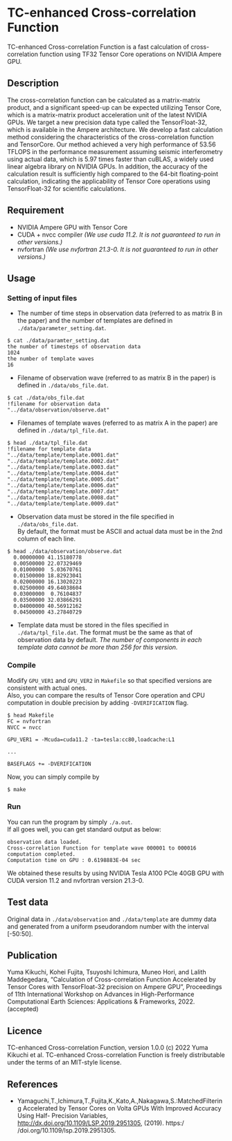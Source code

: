 TC-enhanced Cross-correlation Function
====

TC-enhanced Cross-correlation Function is a fast calculation of cross-correlation function using TF32 Tensor Core operations on NVIDIA Ampere GPU.

## Description
The cross-correlation function can be calculated as a matrix-matrix product, and a significant speed-up can be expected utilizing Tensor Core, which is a matrix-matrix product acceleration unit of the latest NVIDIA GPUs. We target a new precision data type called the TensorFloat-32, which is available in the Ampere architecture. We develop a fast calculation method considering the characteristics of the cross-correlation function and TensorCore. Our method achieved a very high performance of 53.56 TFLOPS in the performance measurement assuming seismic interferometry using actual data, which is 5.97 times faster than cuBLAS, a widely used linear algebra library on NVIDIA GPUs. In addition, the accuracy of the calculation result is sufficiently high compared to the 64-bit floating-point calculation, indicating the applicability of Tensor Core operations using TensorFloat-32 for scientific calculations.

## Requirement
* NVIDIA Ampere GPU with Tensor Core
* CUDA + nvcc compiler *(We use cuda 11.2. It is not guaranteed to run in other versions.)*
* nvfortran *(We use nvfortran 21.3-0. It is not guaranteed to run in other versions.)*

## Usage
### Setting of input files
* The number of time steps in observation data (referred to as matrix B in the paper) and the number of templates are defined in `./data/parameter_setting.dat`.

```
$ cat ./data/paramter_setting.dat
the number of timesteps of observation data
1024
the number of template waves
16
```

* Filename of observation wave (referred to as matrix B in the paper) is defined in `./data/obs_file.dat`.

```
$ cat ./data/obs_file.dat
!filename for observation data
"../data/observation/observe.dat"
```

* Filenames of template waves (referred to as matrix A in the paper) are defined in `./data/tpl_file.dat`.

```
$ head ./data/tpl_file.dat
!filename for template data
"../data/template/template.0001.dat"
"../data/template/template.0002.dat"
"../data/template/template.0003.dat"
"../data/template/template.0004.dat"
"../data/template/template.0005.dat"
"../data/template/template.0006.dat"
"../data/template/template.0007.dat"
"../data/template/template.0008.dat"
"../data/template/template.0009.dat"
```

* Observation data must be stored in the file specified in `./data/obs_file.dat`.  
By default, the format must be ASCII and actual data must be in the 2nd column of each line.

```
$ head ./data/observation/observe.dat
  0.00000000 41.15180778
  0.00500000 22.07329469
  0.01000000  5.03670761
  0.01500000 18.82923041
  0.02000000 16.13020223
  0.02500000 49.64038604
  0.03000000  0.76104837
  0.03500000 32.03866291
  0.04000000 40.56912162
  0.04500000 43.27840729
```

* Template data must be stored in the files specified in `./data/tpl_file.dat`. The format must be the same as that of observation data by default.  *The number of components in each template data cannot be more than 256 for this version.*


### Compile
Modify `GPU_VER1` and `GPU_VER2` in `Makefile` so that specified versions are consistent with actual ones.  
Also, you can compare the results of Tensor Core operation and CPU computation in double precision by adding `-DVERIFICATION` flag.
```
$ head Makefile
FC = nvfortran
NVCC = nvcc

GPU_VER1 = -Mcuda=cuda11.2 -ta=tesla:cc80,loadcache:L1

...

BASEFLAGS += -DVERIFICATION
```
 Now, you can simply compile by  
```
$ make
```  

### Run
You can run the program by simply `./a.out`.  
If all goes well, you can get standard output as below:  
```
observation data loaded.
Cross-correlation Function for template wave 000001 to 000016
computation completed.
Computation time on GPU : 0.6198883E-04 sec
```
We obtained these results by using NVIDIA Tesla A100 PCIe 40GB GPU with CUDA version 11.2 and nvfortran version 21.3-0.

## Test data
Original data in `./data/observation` and `./data/template` are dummy data and generated from a uniform pseudorandom number with the interval [-50:50].

## Publication
Yuma Kikuchi, Kohei Fujita, Tsuyoshi Ichimura, Muneo Hori, and Lalith Maddegedara, “Calculation of Cross-correlation Function Accelerated by Tensor Cores with TensorFloat-32 precision on Ampere GPU”, Proceedings of 11th International Workshop on Advances in High-Performance Computational Earth Sciences: Applications & Frameworks, 2022. (accepted)

## Licence
TC-enhanced Cross-correlation Function, version 1.0.0 (c) 2022 Yuma Kikuchi et al.
TC-enhanced Cross-correlation Function is freely distributable under the terms of an MIT-style license.

## References
* Yamaguchi,T.,Ichimura,T.,Fujita,K.,Kato,A.,Nakagawa,S.:MatchedFiltering Accelerated by Tensor Cores on Volta GPUs With Improved Accuracy Using Half- Precision Variables, http://dx.doi.org/10.1109/LSP.2019.2951305, (2019). https:/ /doi.org/10.1109/lsp.2019.2951305.
